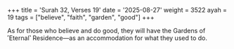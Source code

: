 +++
title = 'Surah 32, Verses 19'
date = '2025-08-27'
weight = 3522
ayah = 19
tags = ["believe", "faith", "garden", "good"]
+++

As for those who believe and do good, they will have the Gardens of ˹Eternal˺ Residence—as an accommodation for what they used to do.